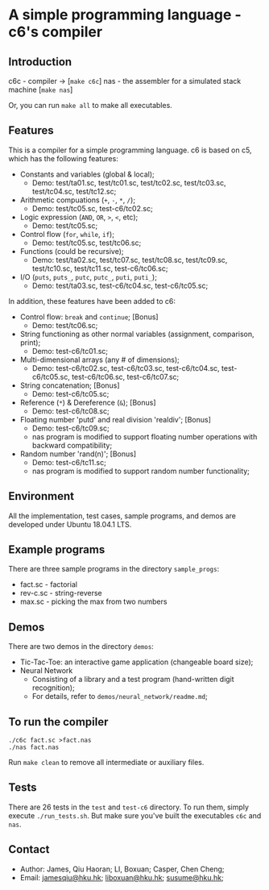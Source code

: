 # A simple programming language - c6's compiler

## Introduction

c6c - compiler -> [`make c6c`]
nas - the assembler for a simulated stack machine [`make nas`]

Or, you can run `make all` to make all executables.

## Features

This is a compiler for a simple programming language. c6 is based on c5, which has the following features:

- Constants and variables (global & local);
  - Demo: test/ta01.sc, test/tc01.sc, test/tc02.sc, test/tc03.sc, test/tc04.sc, test/tc12.sc;
- Arithmetic compuations (`+`, `-`, `*`, `/`);
  - Demo: test/tc05.sc, test-c6/tc02.sc;
- Logic expression (`AND`, `OR`, `>`, `<`, etc);
  - Demo: test/tc05.sc;
- Control flow (`for`, `while`, `if`);
  - Demo: test/tc05.sc, test/tc06.sc;
- Functions (could be recursive);
  - Demo: test/ta02.sc, test/tc07.sc, test/tc08.sc, test/tc09.sc, test/tc10.sc, test/tc11.sc, test-c6/tc06.sc;
- I/O (`puts`, `puts_`, `putc`, `putc_`, `puti`, `puti_`);
  - Demo: test/ta03.sc, test-c6/tc04.sc, test-c6/tc05.sc;

In addition, these features have been added to c6:

- Control flow: `break` and `continue`; \[Bonus\]
  - Demo: test/tc06.sc;
- String functioning as other normal variables (assignment, comparison, print);
  - Demo: test-c6/tc01.sc;
- Multi-dimensional arrays (any # of dimensions);
  - Demo: test-c6/tc02.sc, test-c6/tc03.sc, test-c6/tc04.sc, test-c6/tc05.sc, test-c6/tc06.sc, test-c6/tc07.sc;
- String concatenation; \[Bonus\]
  - Demo: test-c6/tc05.sc;
- Reference (`*`) & Dereference (`&`); \[Bonus\]
  - Demo: test-c6/tc08.sc;
- Floating number 'putd' and real division 'realdiv'; \[Bonus\]
  - Demo: test-c6/tc09.sc;
  - nas program is modified to support floating number operations with backward compatibility;
- Random number 'rand(n)'; \[Bonus\]
  - Demo: test-c6/tc11.sc;
  - nas program is modified to support random number functionality;

## Environment

All the implementation, test cases, sample programs, and demos are developed under Ubuntu 18.04.1 LTS.

## Example programs

There are three sample programs in the directory `sample_progs`:

- fact.sc - factorial
- rev-c.sc - string-reverse
- max.sc - picking the max from two numbers

## Demos

There are two demos in the directory `demos`:

- Tic-Tac-Toe: an interactive game application (changeable board size);
- Neural Network
    - Consisting of a library and a test program (hand-written digit recognition);
    - For details, refer to `demos/neural_network/readme.md`;

## To run the compiler

```
./c6c fact.sc >fact.nas
./nas fact.nas
```

Run `make clean` to remove all intermediate or auxiliary files.

## Tests

There are 26 tests in the `test` and `test-c6` directory. To run them, simply execute `./run_tests.sh`. But make sure you've built the executables `c6c` and `nas`.

## Contact

- Author: James, Qiu Haoran; LI, Boxuan; Casper, Chen Cheng;
- Email: jamesqiu@hku.hk; liboxuan@hku.hk; susume@hku.hk;
